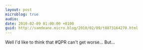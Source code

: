 ```yaml
---
layout: post
microblog: true
audio: 
date: 2010-02-09 01:00:00 +0100
guid: http://samdeane.micro.blog/2010/02/09/t8873164270.html
---
```

Well I'd like to think that #QPR can't get worse... But...
